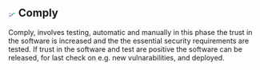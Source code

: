 ##  <img src="../images/c2_devops.png" alt ='Comply'  width="3%" > Comply
Comply, involves testing, automatic and manually in this phase the trust in the software is increased and the the essential security requirements are tested. If trust in the software and test are positive the software can be released, for last check on e.g. new vulnarabilities, and deployed.
